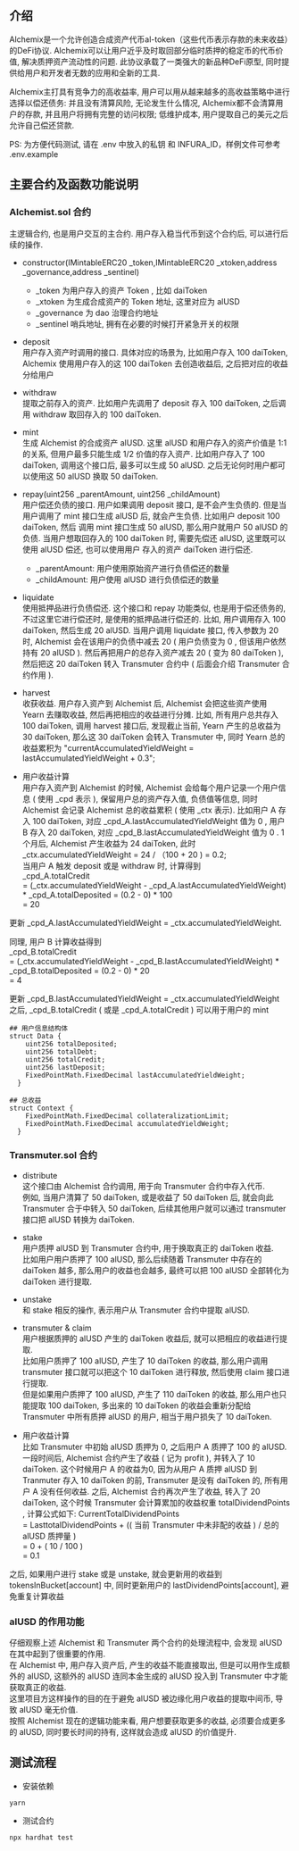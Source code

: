 ## 介绍   
Alchemix是一个允许创造合成资产代币al-token（这些代币表示存款的未来收益）的DeFi协议. Alchemix可以让用户近乎及时取回部分临时质押的稳定币的代币价值, 解决质押资产流动性的问题. 此协议承载了一类强大的新品种DeFi原型, 同时提供给用户和开发者无数的应用和全新的工具. 

Alchemix主打具有竞争力的高收益率, 用户可以用从越来越多的高收益策略中进行选择以偿还债务: 并且没有清算风险, 无论发生什么情况, Alchemix都不会清算用户的存款, 并且用户将拥有完整的访问权限; 低维护成本, 用户提取自己的美元之后允许自己偿还贷款.  

PS: 为方便代码测试, 请在 .env 中放入的私钥 和 INFURA_ID，样例文件可参考 .env.example  

## 主要合约及函数功能说明    
### Alchemist.sol 合约  
主逻辑合约, 也是用户交互的主合约. 用户存入稳当代币到这个合约后, 可以进行后续的操作.  
- constructor(IMintableERC20 _token,IMintableERC20 _xtoken,address _governance,address _sentinel)  
    -  _token 为用户存入的资产 Token , 比如 daiToken   
    - _xtoken 为生成合成资产的 Token 地址, 这里对应为 alUSD 
    - _governance 为 dao 治理合约地址  
    - _sentinel 哨兵地址, 拥有在必要的时候打开紧急开关的权限  

- deposit  
用户存入资产时调用的接口. 具体对应的场景为, 比如用户存入 100 daiToken, Alchemix 使用用户存入的这 100 daiToken 去创造收益后, 之后把对应的收益分给用户  

- withdraw  
提取之前存入的资产. 比如用户先调用了 deposit 存入 100 daiToken, 之后调用 withdraw 取回存入的 100 daiToken. 

- mint  
生成 Alchemist 的合成资产 alUSD. 这里 alUSD 和用户存入的资产价值是 1:1 的关系, 但用户最多只能生成 1/2 价值的存入资产. 
比如用户存入了 100 daiToken, 调用这个接口后, 最多可以生成 50 alUSD. 之后无论何时用户都可以使用这 50 alUSD 换取 50 daiToken.

- repay(uint256 _parentAmount, uint256 _childAmount)    
用户偿还负债的接口. 用户如果调用 deposit 接口, 是不会产生负债的. 但是当用户调用了 mint 接口生成 alUSD 后, 就会产生负债. 比如用户 deposit 100 daiToken, 然后
调用 mint 接口生成 50 alUSD, 那么用户就用户 50 alUSD 的负债. 当用户想取回存入的 100 daiToken 时, 需要先偿还 alUSD, 这里既可以使用 alUSD 偿还, 也可以使用用户
存入的资产 daiToken 进行偿还. 
    - _parentAmount:  用户使用原始资产进行负债偿还的数量  
    - _childAmount: 用户使用 alUSD 进行负债偿还的数量       

- liquidate  
使用抵押品进行负债偿还. 这个接口和 repay 功能类似, 也是用于偿还债务的, 不过这里它进行偿还时, 是使用的抵押品进行偿还的.
比如, 用户调用存入 100 daiToken, 然后生成 20 alUSD. 当用户调用 liquidate 接口, 传入参数为 20 时, Alchemist 会在该用户的负债中减去 20 ( 用户负债变为 0 , 但该用户依然持有 20 alUSD ).
然后再把用户的总存入资产减去 20 ( 变为 80 daiToken ), 然后把这 20 daiToken 转入 Transmuter 合约中 ( 后面会介绍 Transmuter 合约作用 ).  


- harvest  
收获收益. 用户存入资产到 Alchemist 后, Alchemist 会把这些资产使用 Yearn 去赚取收益, 然后再把相应的收益进行分摊. 比如, 所有用户总共存入 100 daiToken, 调用 harvest 接口后, 发现截止当前, Yearn 产生的总收益为 30 daiToken, 那么这 30 daiToken 会转入 Transmuter 中, 同时 Yearn 总的收益累积为 "currentAccumulatedYieldWeight  = lastAccumulatedYieldWeight + 0.3";  

- 用户收益计算  
用户存入资产到 Alchemist 的时候, Alchemist 会给每个用户记录一个用户信息 ( 使用 _cpd 表示 ), 保留用户总的资产存入值, 负债值等信息, 同时 Alchemist 会记录 Alchemist 总的收益累积 ( 使用 _ctx 表示).
比如用户 A 存入 100 daiToken, 对应 _cpd_A.lastAccumulatedYieldWeight 值为 0 , 用户 B 存入 20 daiToken, 对应 _cpd_B.lastAccumulatedYieldWeight 值为 0 . 1 个月后, Alchemist 产生收益为 24 daiToken, 此时  
_ctx.accumulatedYieldWeight = 24 / （100 + 20 ) = 0.2;    
当用户 A 触发 deposit 或是 withdraw 时, 计算得到    
 _cpd_A.totalCredit   
= (_ctx.accumulatedYieldWeight - _cpd_A.lastAccumulatedYieldWeight) *  _cpd_A.totalDeposited 
= (0.2 - 0) * 100  
= 20   

更新 _cpd_A.lastAccumulatedYieldWeight =  _ctx.accumulatedYieldWeight.  

同理, 用户 B 计算收益得到   
 _cpd_B.totalCredit   
= (_ctx.accumulatedYieldWeight - _cpd_B.lastAccumulatedYieldWeight) *  _cpd_B.totalDeposited 
= (0.2 - 0) * 20  
= 4 

更新 _cpd_B.lastAccumulatedYieldWeight =  _ctx.accumulatedYieldWeight  
之后, _cpd_B.totalCredit ( 或是 _cpd_A.totalCredit ) 可以用于用户的 mint   
  
```shell
## 用户信息结构体
struct Data {
    uint256 totalDeposited;
    uint256 totalDebt;
    uint256 totalCredit;
    uint256 lastDeposit;
    FixedPointMath.FixedDecimal lastAccumulatedYieldWeight;
  } 

## 总收益
struct Context {
    FixedPointMath.FixedDecimal collateralizationLimit;
    FixedPointMath.FixedDecimal accumulatedYieldWeight;
  }
```

### Transmuter.sol 合约  
- distribute  
这个接口由 Alchemist 合约调用, 用于向 Transmuter 合约中存入代币.  
例如, 当用户清算了 50 daiToken, 或是收益了 50 daiToken 后, 就会向此 Transmuter 合于中转入 50 daiToken, 后续其他用户就可以通过 transmuter 接口把 alUSD 转换为 daiToken.  

- stake  
用户质押 alUSD 到 Transmuter 合约中, 用于换取真正的 daiToken 收益.   
比如用户用户质押了 100 alUSD, 那么后续随着 Transmuter 中存在的 daiToken 越多, 那么用户的收益也会越多, 最终可以把 100 alUSD 全部转化为 daiToken 进行提取. 

- unstake  
和 stake 相反的操作, 表示用户从 Transmuter 合约中提取 alUSD.  

- transmuter &  claim  
用户根据质押的 alUSD 产生的 daiToken 收益后, 就可以把相应的收益进行提取.  
比如用户质押了 100 alUSD, 产生了 10 daiToken 的收益, 那么用户调用 transmuter 接口就可以把这个 10 daiToken 进行释放, 然后使用 claim 接口进行提取.  
但是如果用户质押了 100 alUSD, 产生了 110 daiToken 的收益, 那么用户也只能提取 100 daiToken, 多出来的 10 daiToken 的收益会重新分配给 Transmuter 中所有质押 alUSD 的用户, 相当于用户损失了 10 daiToken. 

- 用户收益计算  
比如 Transmuter 中初始 alUSD 质押为 0, 之后用户 A 质押了 100 的 alUSD. 一段时间后, Alchemist 合约产生了收益 ( 记为 profit ), 并转入了 10 daiToken. 这个时候用户 A 的收益为0, 因为从用户 A 质押 alUSD 到 Tranmuter 存入 10 daiToken 的前, Transmuter 是没有 daiToken 的, 所有用户 A 没有任何收益. 之后, Alchemist 合约再次产生了收益, 转入了 20 daiToken, 这个时候 Transmuter 会计算累加的收益权重  totalDividendPoints , 计算公式如下: 
CurrentTotalDividendPoints  
= LasttotalDividendPoints + (( 当前 Transmuter 中未非配的收益 ) / 总的 alUSD 质押量 )  
= 0 + ( 10 / 100 )  
= 0.1 


之后, 如果用户进行 stake 或是 unstake, 就会更新用的收益到 tokensInBucket[account] 中, 同时更新用户的 lastDividendPoints[account], 避免重复计算收益  

### alUSD 的作用功能  
仔细观察上述 Alchemist 和 Transmuter 两个合约的处理流程中, 会发现 alUSD 在其中起到了很重要的作用.  
在 Alchemist 中, 用户存入资产后, 产生的收益不能直接取出, 但是可以用作生成额外的 alUSD, 这额外的 alUSD 连同本金生成的 alUSD 投入到 Transmuter 中才能获取真正的收益.  
这里项目方这样操作的目的在于避免 alUSD 被边缘化用户收益的提取中间币, 导致 alUSD 毫无价值.  
按照 Alchemist 现在的逻辑功能来看, 用户想要获取更多的收益, 必须要合成更多的 alUSD, 同时要长时间的持有, 这样就会造成 alUSD 的价值提升.

## 测试流程  
- 安装依赖  
```
yarn
```

- 测试合约 
```
npx hardhat test
```
